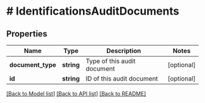 # # IdentificationsAuditDocuments

## Properties

Name | Type | Description | Notes
------------ | ------------- | ------------- | -------------
**document_type** | **string** | Type of this audit document | [optional] 
**id** | **string** | ID of this audit document | [optional] 

[[Back to Model list]](../../README.md#documentation-for-models) [[Back to API list]](../../README.md#documentation-for-api-endpoints) [[Back to README]](../../README.md)


